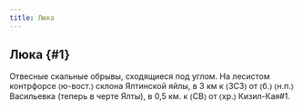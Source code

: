 ```yaml
---
title: Люка
---
```

## Люка {#1}

Отвесные скальные обрывы, сходящиеся под углом. На лесистом контрфорсе ⦅ю-вост.⦆ склона Ялтинской яйлы, в 3 км к ⦅ЗСЗ⦆ от ⦅б.⦆ ⦅н.п.⦆ Васильевка (теперь в черте Ялты), в 0,5 км. к ⦅СВ⦆ от ⦅хр.⦆ Кизил-Кая#1.
